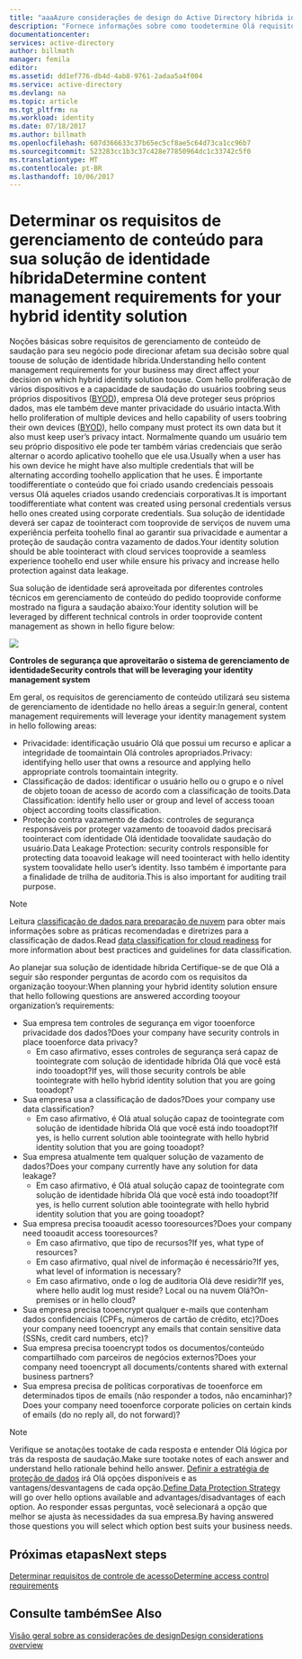 ```yaml
---
title: "aaaAzure considerações de design do Active Directory híbrida identidade - determinar requisitos de gerenciamento de conteúdo | Microsoft Docs"
description: "Fornece informações sobre como toodetermine Olá requisitos de gerenciamento de conteúdo da sua empresa. Normalmente quando um usuário tem seu próprio dispositivo ele pode ter também várias credenciais que serão alternar o acordo aplicativo toohello que ele usa. É importante toodifferentiate o conteúdo que foi criado usando credenciais pessoais versus Olá aqueles criados usando credenciais corporativas. Sua solução de identidade deverá ser capaz de toointeract com tooprovide de serviços de nuvem uma experiência perfeita toohello final ao garantir sua privacidade e aumentar a proteção de saudação contra vazamento de dados."
documentationcenter: 
services: active-directory
author: billmath
manager: femila
editor: 
ms.assetid: dd1ef776-db4d-4ab8-9761-2adaa5a4f004
ms.service: active-directory
ms.devlang: na
ms.topic: article
ms.tgt_pltfrm: na
ms.workload: identity
ms.date: 07/18/2017
ms.author: billmath
ms.openlocfilehash: 607d366633c37b65ec5cf8ae5c64d73ca1cc96b7
ms.sourcegitcommit: 523283cc1b3c37c428e77850964dc1c33742c5f0
ms.translationtype: MT
ms.contentlocale: pt-BR
ms.lasthandoff: 10/06/2017
---
```

# <a name="determine-content-management-requirements-for-your-hybrid-identity-solution"></a><span data-ttu-id="702b4-106">Determinar os requisitos de gerenciamento de conteúdo para sua solução de identidade híbrida</span><span class="sxs-lookup"><span data-stu-id="702b4-106">Determine content management requirements for your hybrid identity solution</span></span>
<span data-ttu-id="702b4-107">Noções básicas sobre requisitos de gerenciamento de conteúdo de saudação para seu negócio pode direcionar afetam sua decisão sobre qual toouse de solução de identidade híbrida.</span><span class="sxs-lookup"><span data-stu-id="702b4-107">Understanding hello content management requirements for your business may direct affect your decision on which hybrid identity solution toouse.</span></span> <span data-ttu-id="702b4-108">Com hello proliferação de vários dispositivos e a capacidade de saudação do usuários toobring seus próprios dispositivos ([BYOD](http://aka.ms/byodcg)), empresa Olá deve proteger seus próprios dados, mas ele também deve manter privacidade do usuário intacta.</span><span class="sxs-lookup"><span data-stu-id="702b4-108">With hello proliferation of multiple devices and hello capability of users toobring their own devices ([BYOD](http://aka.ms/byodcg)), hello company must protect its own data but it also must keep user’s privacy intact.</span></span> <span data-ttu-id="702b4-109">Normalmente quando um usuário tem seu próprio dispositivo ele pode ter também várias credenciais que serão alternar o acordo aplicativo toohello que ele usa.</span><span class="sxs-lookup"><span data-stu-id="702b4-109">Usually when a user has his own device he might have also multiple credentials that will be alternating according toohello application that he uses.</span></span> <span data-ttu-id="702b4-110">É importante toodifferentiate o conteúdo que foi criado usando credenciais pessoais versus Olá aqueles criados usando credenciais corporativas.</span><span class="sxs-lookup"><span data-stu-id="702b4-110">It is important toodifferentiate what content was created using personal credentials versus hello ones created using corporate credentials.</span></span> <span data-ttu-id="702b4-111">Sua solução de identidade deverá ser capaz de toointeract com tooprovide de serviços de nuvem uma experiência perfeita toohello final ao garantir sua privacidade e aumentar a proteção de saudação contra vazamento de dados.</span><span class="sxs-lookup"><span data-stu-id="702b4-111">Your identity solution should be able toointeract with cloud services tooprovide a seamless experience toohello end user while ensure his privacy and increase hello protection against data leakage.</span></span> 

<span data-ttu-id="702b4-112">Sua solução de identidade será aproveitada por diferentes controles técnicos em gerenciamento de conteúdo do pedido tooprovide conforme mostrado na figura a saudação abaixo:</span><span class="sxs-lookup"><span data-stu-id="702b4-112">Your identity solution will be leveraged by different technical controls in order tooprovide content management as shown in hello figure below:</span></span>

![](./media/hybrid-id-design-considerations/securitycontrols.png)

<span data-ttu-id="702b4-113">**Controles de segurança que aproveitarão o sistema de gerenciamento de identidade**</span><span class="sxs-lookup"><span data-stu-id="702b4-113">**Security controls that will be leveraging your identity management system**</span></span>

<span data-ttu-id="702b4-114">Em geral, os requisitos de gerenciamento de conteúdo utilizará seu sistema de gerenciamento de identidade no hello áreas a seguir:</span><span class="sxs-lookup"><span data-stu-id="702b4-114">In general, content management requirements will leverage your identity management system in hello following areas:</span></span>

* <span data-ttu-id="702b4-115">Privacidade: identificação usuário Olá que possui um recurso e aplicar a integridade de toomaintain Olá controles apropriados.</span><span class="sxs-lookup"><span data-stu-id="702b4-115">Privacy: identifying hello user that owns a resource and applying hello appropriate controls toomaintain integrity.</span></span>
* <span data-ttu-id="702b4-116">Classificação de dados: identificar o usuário hello ou o grupo e o nível de objeto tooan de acesso de acordo com a classificação de tooits.</span><span class="sxs-lookup"><span data-stu-id="702b4-116">Data Classification: identify hello user or group and level of access tooan object according tooits classification.</span></span> 
* <span data-ttu-id="702b4-117">Proteção contra vazamento de dados: controles de segurança responsáveis por proteger vazamento de tooavoid dados precisará toointeract com identidade Olá identidade toovalidate saudação do usuário.</span><span class="sxs-lookup"><span data-stu-id="702b4-117">Data Leakage Protection: security controls responsible for protecting data tooavoid leakage will need toointeract with hello identity system toovalidate hello user’s identity.</span></span> <span data-ttu-id="702b4-118">Isso também é importante para a finalidade de trilha de auditoria.</span><span class="sxs-lookup"><span data-stu-id="702b4-118">This is also important for auditing trail purpose.</span></span>

> [!NOTE]
> <span data-ttu-id="702b4-119">Leitura [classificação de dados para preparação de nuvem](http://download.microsoft.com/download/0/A/3/0A3BE969-85C5-4DD2-83B6-366AA71D1FE3/Data-Classification-for-Cloud-Readiness.pdf) para obter mais informações sobre as práticas recomendadas e diretrizes para a classificação de dados.</span><span class="sxs-lookup"><span data-stu-id="702b4-119">Read [data classification for cloud readiness](http://download.microsoft.com/download/0/A/3/0A3BE969-85C5-4DD2-83B6-366AA71D1FE3/Data-Classification-for-Cloud-Readiness.pdf) for more information about best practices and guidelines for data classification.</span></span>
> 
> 

<span data-ttu-id="702b4-120">Ao planejar sua solução de identidade híbrida Certifique-se de que Olá a seguir são responder perguntas de acordo com os requisitos da organização tooyour:</span><span class="sxs-lookup"><span data-stu-id="702b4-120">When planning your hybrid identity solution ensure that hello following questions are answered according tooyour organization’s requirements:</span></span>

* <span data-ttu-id="702b4-121">Sua empresa tem controles de segurança em vigor tooenforce privacidade dos dados?</span><span class="sxs-lookup"><span data-stu-id="702b4-121">Does your company have security controls in place tooenforce data privacy?</span></span>
  * <span data-ttu-id="702b4-122">Em caso afirmativo, esses controles de segurança será capaz de toointegrate com solução de identidade híbrida Olá que você está indo tooadopt?</span><span class="sxs-lookup"><span data-stu-id="702b4-122">If yes, will those security controls be able toointegrate with hello hybrid identity solution that you are going tooadopt?</span></span>
* <span data-ttu-id="702b4-123">Sua empresa usa a classificação de dados?</span><span class="sxs-lookup"><span data-stu-id="702b4-123">Does your company use data classification?</span></span>
  * <span data-ttu-id="702b4-124">Em caso afirmativo, é Olá atual solução capaz de toointegrate com solução de identidade híbrida Olá que você está indo tooadopt?</span><span class="sxs-lookup"><span data-stu-id="702b4-124">If yes, is hello current solution able toointegrate with hello hybrid identity solution that you are going tooadopt?</span></span>
* <span data-ttu-id="702b4-125">Sua empresa atualmente tem qualquer solução de vazamento de dados?</span><span class="sxs-lookup"><span data-stu-id="702b4-125">Does your company currently have any solution for data leakage?</span></span> 
  * <span data-ttu-id="702b4-126">Em caso afirmativo, é Olá atual solução capaz de toointegrate com solução de identidade híbrida Olá que você está indo tooadopt?</span><span class="sxs-lookup"><span data-stu-id="702b4-126">If yes, is hello current solution able toointegrate with hello hybrid identity solution that you are going tooadopt?</span></span>
* <span data-ttu-id="702b4-127">Sua empresa precisa tooaudit acesso tooresources?</span><span class="sxs-lookup"><span data-stu-id="702b4-127">Does your company need tooaudit access tooresources?</span></span>
  * <span data-ttu-id="702b4-128">Em caso afirmativo, que tipo de recursos?</span><span class="sxs-lookup"><span data-stu-id="702b4-128">If yes, what type of resources?</span></span>
  * <span data-ttu-id="702b4-129">Em caso afirmativo, qual nível de informação é necessário?</span><span class="sxs-lookup"><span data-stu-id="702b4-129">If yes, what level of information is necessary?</span></span>
  * <span data-ttu-id="702b4-130">Em caso afirmativo, onde o log de auditoria Olá deve residir?</span><span class="sxs-lookup"><span data-stu-id="702b4-130">If yes, where hello audit log must reside?</span></span> <span data-ttu-id="702b4-131">Local ou na nuvem Olá?</span><span class="sxs-lookup"><span data-stu-id="702b4-131">On-premises or in hello cloud?</span></span>
* <span data-ttu-id="702b4-132">Sua empresa precisa tooencrypt qualquer e-mails que contenham dados confidenciais (CPFs, números de cartão de crédito, etc)?</span><span class="sxs-lookup"><span data-stu-id="702b4-132">Does your company need tooencrypt any emails that contain sensitive data (SSNs, credit card numbers, etc)?</span></span>
* <span data-ttu-id="702b4-133">Sua empresa precisa tooencrypt todos os documentos/conteúdo compartilhado com parceiros de negócios externos?</span><span class="sxs-lookup"><span data-stu-id="702b4-133">Does your company need tooencrypt all documents/contents shared with external business partners?</span></span>
* <span data-ttu-id="702b4-134">Sua empresa precisa de políticas corporativas de tooenforce em determinados tipos de emails (não responder a todos, não encaminhar)?</span><span class="sxs-lookup"><span data-stu-id="702b4-134">Does your company need tooenforce corporate policies on certain kinds of emails (do no reply all, do not forward)?</span></span>

> [!NOTE]
> <span data-ttu-id="702b4-135">Verifique se anotações tootake de cada resposta e entender Olá lógica por trás da resposta de saudação.</span><span class="sxs-lookup"><span data-stu-id="702b4-135">Make sure tootake notes of each answer and understand hello rationale behind hello answer.</span></span> <span data-ttu-id="702b4-136">[Definir a estratégia de proteção de dados](active-directory-hybrid-identity-design-considerations-data-protection-strategy.md) irá Olá opções disponíveis e as vantagens/desvantagens de cada opção.</span><span class="sxs-lookup"><span data-stu-id="702b4-136">[Define Data Protection Strategy](active-directory-hybrid-identity-design-considerations-data-protection-strategy.md) will go over hello options available and advantages/disadvantages of each option.</span></span>  <span data-ttu-id="702b4-137">Ao responder essas perguntas, você selecionará a opção que melhor se ajusta às necessidades da sua empresa.</span><span class="sxs-lookup"><span data-stu-id="702b4-137">By having answered those questions you will select which option best suits your business needs.</span></span>
> 
> 

## <a name="next-steps"></a><span data-ttu-id="702b4-138">Próximas etapas</span><span class="sxs-lookup"><span data-stu-id="702b4-138">Next steps</span></span>
[<span data-ttu-id="702b4-139">Determinar requisitos de controle de acesso</span><span class="sxs-lookup"><span data-stu-id="702b4-139">Determine access control requirements</span></span>](active-directory-hybrid-identity-design-considerations-accesscontrol-requirements.md)

## <a name="see-also"></a><span data-ttu-id="702b4-140">Consulte também</span><span class="sxs-lookup"><span data-stu-id="702b4-140">See Also</span></span>
[<span data-ttu-id="702b4-141">Visão geral sobre as considerações de design</span><span class="sxs-lookup"><span data-stu-id="702b4-141">Design considerations overview</span></span>](active-directory-hybrid-identity-design-considerations-overview.md)

